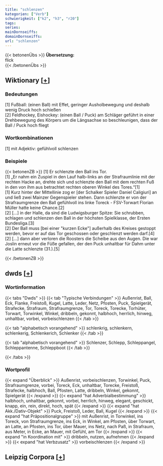 ```yaml
---
title: "schlenzen"
kategorien: ["Verb"]
schwierigkeit: ["k2", "h3", "r20"]
tags:
series:
mainDornseiffs:
domainDornseiffs:
url: "schlenzen"
---
```


{{< betonenÜbs >}}
**Übersetzung:**  
flick  
{{< /betonenÜbs >}}

## Wiktionary [[+](https://de.wiktionary.org/wiki/schlenzen)]

### Bedeutungen
[1] Fußball: (einen Ball) mit Effet, geringer Ausholbewegung und deshalb wenig Druck hoch schießen  
[2] Feldhockey, Eishockey: (einen Ball / Puck) am Schläger geführt in einer Drehbewegung des Körpers um die Längsachse so beschleunigen, dass der Ball / Puck hoch fliegt  

### Wortkombinationen
[1] mit Adjektiv: gefühlvoll schlenzen  

### Beispiele
{{< betonenZB >}}
[1] Er schlenzte den Ball ins Tor.  
[1] „Er nahm ein Zuspiel in den Lauf halb-links an der Strafraumlinie mit der rechten Hacke an, drehte sich und schlenzte den Ball mit dem rechten Fuß in den von ihm aus betrachtet rechten oberen Winkel des Tores.“[1]  
[1] Kurz hinter der Mittellinie zog er [der Schalker Spieler Daniel Caligiuri] an und ließ zwei Mainzer Gegenspieler stehen. Dann schlenzte er von der Strafraumgrenze den Ball gefühlvoll ins linke Toreck - FSV-Torwart Florian Müller hatte keine Chance.[2]  
[2] […] in der Halle, da sind die Ludwigsburger Spitze: Sie schrubben, schlagen und schlenzen den Ball in der höchsten Spielklasse, der Ersten Bundesliga.[3]  
[2] Der Ball muss [bei einer "kurzen Ecke"] außerhalb des Kreises gestoppt werden, bevor er auf das Tor geschossen oder geschlenzt werden darf.[4]  
[2] […] dann aber verloren die Roosters die Scheibe aus den Augen. Die war Joslin erneut vor die Füße gefallen, der den Puck unhaltbar für Dahm unter die Latte schlenzte (31.).[5]  

{{< /betonenZB >}}


## dwds [[+](https://www.dwds.de/wb/schlenzen)]

### Wortinformation
{{< tabs "Dwds" >}}
{{< tab "Typische Verbindungen" >}}
Außenrist, Ball, Eck, Flanke, Freistoß, Kugel, Latte, Leder, Netz, Pfosten, Puck, Spielgerät, Strafecke, Strafraum, Strafraumgrenze, Tor, Toreck, Torecke, Torhüter, Torwart, Torwinkel, Winkel, dribbeln, gekonnt, halbhoch, herrlich, hinweg, unhaltbar, vorbei, vorbeischlenzen
{{< /tab >}}

{{< tab "alphabetisch vorangehend" >}}
schlenkrig, schlenkern, schlenkerig, Schlenkerich, Schlenker
{{< /tab >}}

{{< tab "alphabetisch vorangehend" >}}
Schlenzer, Schlepp, Schleppangel, Schleppantenne, Schleppboot
{{< /tab >}}

{{< /tabs >}}

### Wortprofil
{{< expand "Überblick" >}} Außenrist, vorbeischlenzen, Torwinkel, Puck, Strafraumgrenze, vorbei, Toreck, Eck, unhaltbar, Torecke, Freistoß, Strafecke, halbhoch, Ball, Pfosten, Latte, dribbeln, Winkel, gekonnt, Spielgerät {{< /expand >}}
{{< expand "hat Adverbialbestimmung" >}} halbhoch, unhaltbar, gekonnt, vorbei, herrlich, hinweg, elegant, geschickt, knapp, ein, rein, direkt, hoch, spät {{< /expand >}}
{{< expand "hat Akk./Dativ-Objekt" >}} Puck, Freistoß, Leder, Ball, Kugel {{< /expand >}}
{{< expand "hat Präpositionalgruppe" >}} mit Außenrist, in Torwinkel, ins Toreck, von Strafraumgrenze, ins Eck, in Winkel, am Pfosten, über Torwart, an Latte, an Pfosten, ins Tor, über Mauer, ins Netz, nach Paß, in Strafraum, aus Meter, in Ecke, an Mauer, mit Gefühl, am Tor {{< /expand >}}
{{< expand "in Koordination mit" >}} dribbeln, nutzen, aufnehmen {{< /expand >}}
{{< expand "hat Verbzusatz" >}} vorbeischlenzen {{< /expand >}}

## Leipzig Corpora [[+](https://corpora.uni-leipzig.de/en/res?word=schlenzen&corpusId=deu_newscrawl-public_2018)]


